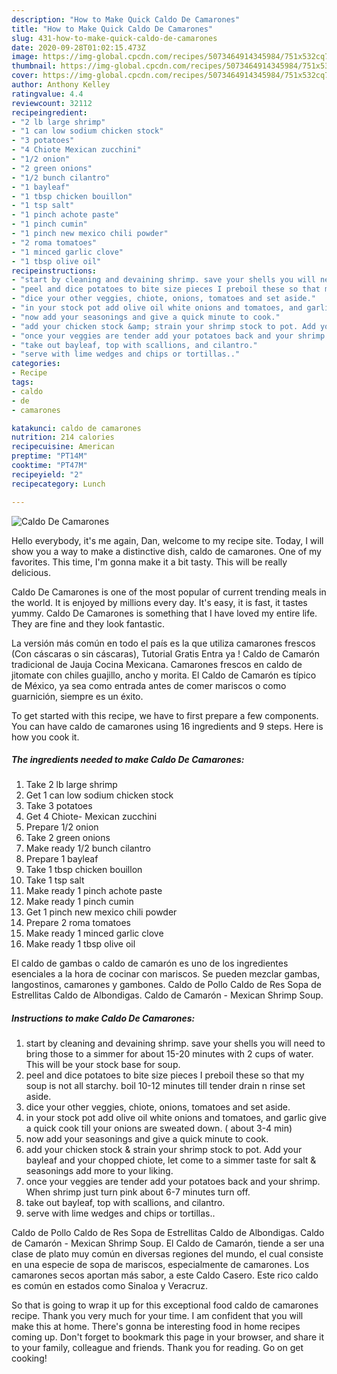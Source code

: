 ```yaml
---
description: "How to Make Quick Caldo De Camarones"
title: "How to Make Quick Caldo De Camarones"
slug: 431-how-to-make-quick-caldo-de-camarones
date: 2020-09-28T01:02:15.473Z
image: https://img-global.cpcdn.com/recipes/5073464914345984/751x532cq70/caldo-de-camarones-recipe-main-photo.jpg
thumbnail: https://img-global.cpcdn.com/recipes/5073464914345984/751x532cq70/caldo-de-camarones-recipe-main-photo.jpg
cover: https://img-global.cpcdn.com/recipes/5073464914345984/751x532cq70/caldo-de-camarones-recipe-main-photo.jpg
author: Anthony Kelley
ratingvalue: 4.4
reviewcount: 32112
recipeingredient:
- "2 lb large shrimp"
- "1 can low sodium chicken stock"
- "3 potatoes"
- "4 Chiote Mexican zucchini"
- "1/2 onion"
- "2 green onions"
- "1/2 bunch cilantro"
- "1 bayleaf"
- "1 tbsp chicken bouillon"
- "1 tsp salt"
- "1 pinch achote paste"
- "1 pinch cumin"
- "1 pinch new mexico chili powder"
- "2 roma tomatoes"
- "1 minced garlic clove"
- "1 tbsp olive oil"
recipeinstructions:
- "start by cleaning and devaining shrimp. save your shells you will need to bring those to a simmer for about 15-20 minutes with 2 cups of water. This will be your stock base for soup."
- "peel and dice potatoes to bite size pieces I preboil these so that my soup is not all starchy. boil 10-12 minutes till tender drain n rinse set aside."
- "dice your other veggies, chiote, onions, tomatoes and set aside."
- "in your stock pot add olive oil white onions and tomatoes, and garlic give a quick cook till your onions are sweated down. ( about 3-4 min)"
- "now add your seasonings and give a quick minute to cook."
- "add your chicken stock &amp; strain your shrimp stock to pot. Add your bayleaf and your chopped chiote, let come to a simmer taste for salt &amp; seasonings add more to your liking."
- "once your veggies are tender add your potatoes back and your shrimp. When shrimp just turn pink about 6-7 minutes turn off."
- "take out bayleaf, top with scallions, and cilantro."
- "serve with lime wedges and chips or tortillas.."
categories:
- Recipe
tags:
- caldo
- de
- camarones

katakunci: caldo de camarones 
nutrition: 214 calories
recipecuisine: American
preptime: "PT14M"
cooktime: "PT47M"
recipeyield: "2"
recipecategory: Lunch

---
```



![Caldo De Camarones](https://img-global.cpcdn.com/recipes/5073464914345984/751x532cq70/caldo-de-camarones-recipe-main-photo.jpg)

Hello everybody, it's me again, Dan, welcome to my recipe site. Today, I will show you a way to make a distinctive dish, caldo de camarones. One of my favorites. This time, I'm gonna make it a bit tasty. This will be really delicious.

Caldo De Camarones is one of the most popular of current trending meals in the world. It is enjoyed by millions every day. It's easy, it is fast, it tastes yummy. Caldo De Camarones is something that I have loved my entire life. They are fine and they look fantastic.

La versión más común en todo el país es la que utiliza camarones frescos (Con cáscaras o sin cáscaras), Tutorial Gratis Entra ya ! Caldo de Camarón tradicional de Jauja Cocina Mexicana. Camarones frescos en caldo de jitomate con chiles guajillo, ancho y morita. El Caldo de Camarón es típico de México, ya sea como entrada antes de comer mariscos o como guarnición, siempre es un éxito.


To get started with this recipe, we have to first prepare a few components. You can have caldo de camarones using 16 ingredients and 9 steps. Here is how you cook it.

<!--inarticleads1-->

##### The ingredients needed to make Caldo De Camarones:

1. Take 2 lb large shrimp
1. Get 1 can low sodium chicken stock
1. Take 3 potatoes
1. Get 4 Chiote- Mexican zucchini
1. Prepare 1/2 onion
1. Take 2 green onions
1. Make ready 1/2 bunch cilantro
1. Prepare 1 bayleaf
1. Take 1 tbsp chicken bouillon
1. Take 1 tsp salt
1. Make ready 1 pinch achote paste
1. Make ready 1 pinch cumin
1. Get 1 pinch new mexico chili powder
1. Prepare 2 roma tomatoes
1. Make ready 1 minced garlic clove
1. Make ready 1 tbsp olive oil


El caldo de gambas o caldo de camarón es uno de los ingredientes esenciales a la hora de cocinar con mariscos. Se pueden mezclar gambas, langostinos, camarones y gambones. Caldo de Pollo Caldo de Res Sopa de Estrellitas Caldo de Albondigas. Caldo de Camarón - Mexican Shrimp Soup. 

<!--inarticleads2-->

##### Instructions to make Caldo De Camarones:

1. start by cleaning and devaining shrimp. save your shells you will need to bring those to a simmer for about 15-20 minutes with 2 cups of water. This will be your stock base for soup.
1. peel and dice potatoes to bite size pieces I preboil these so that my soup is not all starchy. boil 10-12 minutes till tender drain n rinse set aside.
1. dice your other veggies, chiote, onions, tomatoes and set aside.
1. in your stock pot add olive oil white onions and tomatoes, and garlic give a quick cook till your onions are sweated down. ( about 3-4 min)
1. now add your seasonings and give a quick minute to cook.
1. add your chicken stock &amp; strain your shrimp stock to pot. Add your bayleaf and your chopped chiote, let come to a simmer taste for salt &amp; seasonings add more to your liking.
1. once your veggies are tender add your potatoes back and your shrimp. When shrimp just turn pink about 6-7 minutes turn off.
1. take out bayleaf, top with scallions, and cilantro.
1. serve with lime wedges and chips or tortillas..


Caldo de Pollo Caldo de Res Sopa de Estrellitas Caldo de Albondigas. Caldo de Camarón - Mexican Shrimp Soup. El Caldo de Camarón, tiende a ser una clase de plato muy común en diversas regiones del mundo, el cual consiste en una especie de sopa de mariscos, especialmente de camarones. Los camarones secos aportan más sabor, a este Caldo Casero. Este rico caldo es común en estados como Sinaloa y Veracruz. 

So that is going to wrap it up for this exceptional food caldo de camarones recipe. Thank you very much for your time. I am confident that you will make this at home. There's gonna be interesting food in home recipes coming up. Don't forget to bookmark this page in your browser, and share it to your family, colleague and friends. Thank you for reading. Go on get cooking!
